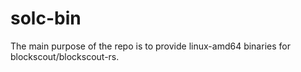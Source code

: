 # solc-bin
The main purpose of the repo is to provide linux-amd64 binaries for blockscout/blockscout-rs.
